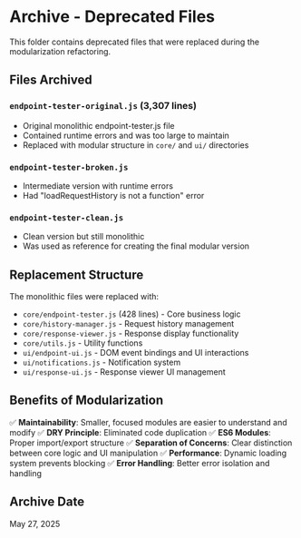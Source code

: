 # Archive - Deprecated Files

This folder contains deprecated files that were replaced during the modularization refactoring.

## Files Archived

### `endpoint-tester-original.js` (3,307 lines)
- Original monolithic endpoint-tester.js file
- Contained runtime errors and was too large to maintain
- Replaced with modular structure in `core/` and `ui/` directories

### `endpoint-tester-broken.js` 
- Intermediate version with runtime errors
- Had "loadRequestHistory is not a function" error

### `endpoint-tester-clean.js`
- Clean version but still monolithic
- Was used as reference for creating the final modular version

## Replacement Structure

The monolithic files were replaced with:
- `core/endpoint-tester.js` (428 lines) - Core business logic
- `core/history-manager.js` - Request history management  
- `core/response-viewer.js` - Response display functionality
- `core/utils.js` - Utility functions
- `ui/endpoint-ui.js` - DOM event bindings and UI interactions
- `ui/notifications.js` - Notification system
- `ui/response-ui.js` - Response viewer UI management

## Benefits of Modularization

✅ **Maintainability**: Smaller, focused modules are easier to understand and modify
✅ **DRY Principle**: Eliminated code duplication
✅ **ES6 Modules**: Proper import/export structure
✅ **Separation of Concerns**: Clear distinction between core logic and UI manipulation
✅ **Performance**: Dynamic loading system prevents blocking
✅ **Error Handling**: Better error isolation and handling

## Archive Date
May 27, 2025
